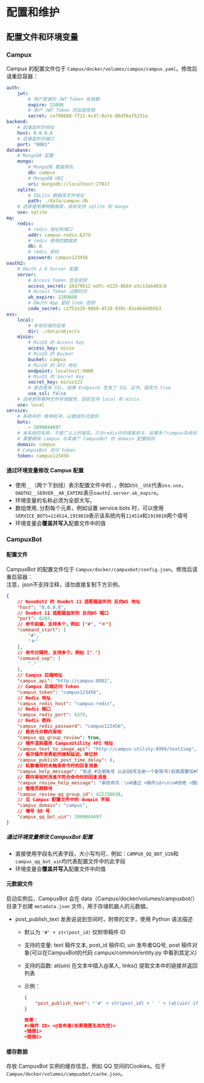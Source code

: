 # 配置和维护

## 配置文件和环境变量

### Campux 

Campux 的配置文件位于 `Campux/docker/volumes/campux/campux.yaml`。修改后请重启容器：

```yaml
auth:
    jwt:
        # 用户登录的 JWT Token 有效期
        expire: 21600
        # 用户 JWT Token 的加密密钥
        secret: ce798888-ff21-4c47-8a7e-0bdf6af5231a
backend:
    # 后端监听的地址
    host: 0.0.0.0
    # 后端监听的端口
    port: "8081"
database:
    # MongoDB 配置
    mongo:
        # MongoDB 数据库名
        db: campux
        # MongoDB URI
        uri: mongodb://localhost:27017
    sqlite:
        # SQLite 数据库文件地址
        path: ./data/campux.db
    # 选择使用哪种数据库，目前支持 sqlite 和 mongo
    use: sqlite
mq:
    redis:
        # redis 地址和端口
        addr: campux-redis:6379
        # redis 使用的数据库
        db: 0
        # redis 密码
        password: campux123456
oauth2:
    # OAuth 2.0 Server 配置
    server:
        # Access Token 签发密钥
        access_secret: 16d79012-edfc-4125-8b0d-e5c13abd03c8
        # Access Token 过期时间
        ak_expire: 1209600
        # OAuth App 鉴权 Code 密钥
        code_secret: c2751e28-06b8-4510-939c-81edb4ddb563
oss:
    local:
        # 本地存储的目录
        dir: ./data/objects
    minio:
        # MinIO 的 Access Key
        access_key: minio
        # MinIO 的 Bucket
        bucket: campux
        # MinIO 的 API 地址
        endpoint: localhost:9000
        # MinIO 的 Secret Key
        secret_key: minio123
        # 是否使用 SSL，如果 Endpoint 签发了 SSL 证书，就改为 true
        use_ssl: false
    # 选择使用哪种文件存储服务，目前支持 local 和 minio
    use: local
service:
    # 系统中的 墙号QQ号，以数组形式提供
    bots:
        - 1099044697
    # 本系统的名称，不是广义上的域名，只与redis中的隔离有关，如果多个campux系统共用一个redis，才需要修改这个配置
    # 需要确保 campux 与其诸个 CampuxBot 的 domain 配置相同
    domain: campux
    # CampuxBot 访问 token
    token: campux123456
```

#### 通过环境变量修改 Campux 配置

- 使用`__`（两个下划线）表示配置文件中的`.`，例如`OSS__USE`代表`oss.use`，`OAUTH2__SERVER__AK_EXPIRE`表示`oauth2.server.ak_expire`。
- 环境变量的名称必须为全部大写。  
- 数组使用`,`分割每个元素，例如设置 service.bots 时，可以使用`SERVICE_BOTS=114514,1919810`表示该系统内有`114514`和`1919810`两个墙号
- 环境变量会**覆盖并写入**配置文件中的值

### CampuxBot

#### 配置文件

CampuxBot 的配置文件位于 `Campux/docker/campuxbot/config.json`。修改后请重启容器：  
注意，json不支持注释，请勿直接复制下方示例。

```json
{
    // NoneBot2 的 OneBot 11 适配器监听的 反向WS 地址
    "host": "0.0.0.0",
    // OneBot 11 适配器监听的 反向WS 端口
    "port": 8283,
    // 命令前缀，支持多个，例如 ["#", "＃"]
    "command_start": [
        "#",
        "＃"
    ],
    // 命令分隔符，支持多个，例如 ["."]
    "command_sep": [
        "."
    ],
    // Campux 后端地址
    "campux_api": "http://campux:8081",
    // Campux 后端访问 Token
    "campux_token": "campux123456",
    // Redis 地址
    "campux_redis_host": "campux-redis",
    // Redis 端口
    "campux_redis_port": 6379,
    // Redis 密码
    "campux_redis_password": "campux123456",
    // 是否允许群内审核
    "campux_qq_group_review": true,
    // 稿件渲染服务 CampuxUtility API 地址
    "campux_text_to_image_api": "http://campux-utility:8999/text2img",
    // 每次稿件发表前的强制延迟，单位秒
    "campux_publish_post_time_delay": 0,
    // 私聊墙号时未触发命令时的回复消息
    "campux_help_message": "发送 #注册账号 以此QQ号注册一个新账号(前面需要加#号)\n发送 #重置密码 重置你的账号密码\n\n投稿地址 https://gz.idoknow.top （若打不开请更换浏览器尝试）",
    // 群内审核时消息不符合命令时的回复消息
    "campux_review_help_message": "审核命令：\n#通过 <稿件id>\n\n#拒绝 <理由> <稿件id>\n\n例如：\n#通过 10\n#拒绝 测试理由 10",
    // 管理员群群号
    "campux_review_qq_group_id": 422250630,
    // 见 Campux 配置文件中的 domain 字段
    "campux_domain": "campux",
    // 墙号 QQ 号
    "campux_qq_bot_uin": 1099044697
}
```

##### 通过环境变量修改 CampuxBot 配置

- 直接使用字段名代表字段，大小写均可，例如：`CAMPUX_QQ_BOT_UIN`和`campux_qq_bot_uin`均代表配置文件中的此字段
- 环境变量会**覆盖并写入**配置文件中的值

#### 元数据文件


启动实例后，CampuxBot 会在 data（Campux/docker/volumes/campuxbot/） 目录下创建 `metadata.json` 文件，用于存储机器人的元数据。

- post_publish_text   发表说说到空间时，附带的文字，使用 Python 语法描述

  - 默认为 `'#' + str(post_id)` 仅附带稿件 ID  
  - 支持的变量: text 稿件文本, post_id 稿件ID, uin 发布者QQ号, post 稿件对象(可以在CampuxBot的代码 campux/common/entity.py 中看到其定义)
  - 支持的函数: at(uin) 在文本中插入@某人, links() 提取文本中的链接并返回列表
  - 示例：

      ```json
      {
          "post_publish_text": "'#' + str(post_id) + ' ' + (at(uin) if not post.anon else '') + '\\n' + '\\n'.join(links())"
      }

      效果：
      #<稿件 ID> <@发布者(如果是匿名则为空)>
      <链接1>
      <链接2>
      ```

#### 缓存数据

存放 CampuxBot 实例的缓存信息，例如 QQ 空间的Cookies。位于 `Campux/docker/volumes/campuxbot/cache.json`。